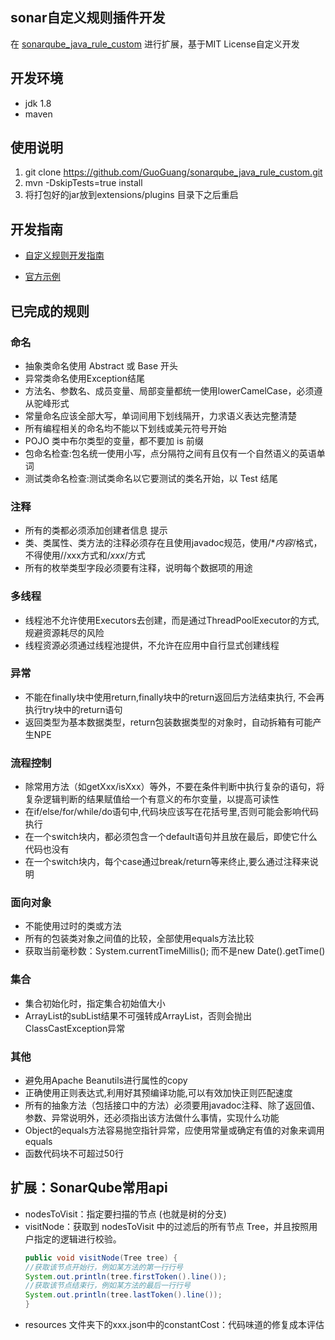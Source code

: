 ## sonar自定义规则插件开发
在 [sonarqube_java_rule_custom](https://github.com/wychenzhou/sonarqube_java_custom_rule) 进行扩展，基于MIT License自定义开发

## 开发环境
- jdk 1.8
- maven

## 使用说明
1. git clone  https://github.com/GuoGuang/sonarqube_java_rule_custom.git
2. mvn -DskipTests=true install
3. 将打包好的jar放到extensions/plugins 目录下之后重启

## 开发指南
- [自定义规则开发指南](https://docs.sonarqube.org/display/PLUG/Custom+Rules+for+Java)

- [官方示例](https://github.com/SonarSource/sonar-custom-rules-examples/tree/master/java-custom-rules)

## 已完成的规则

### 命名
- 抽象类命名使用 Abstract 或 Base 开头 
- 异常类命名使用Exception结尾
- 方法名、参数名、成员变量、局部变量都统一使用lowerCamelCase，必须遵从驼峰形式 
- 常量命名应该全部大写，单词间用下划线隔开，力求语义表达完整清楚  
- 所有编程相关的命名均不能以下划线或美元符号开始    
- POJO 类中布尔类型的变量，都不要加 is 前缀  
- 包命名检查:包名统一使用小写，点分隔符之间有且仅有一个自然语义的英语单词  
- 测试类命名检查:测试类命名以它要测试的类名开始，以 Test 结尾  

### 注释
- 所有的类都必须添加创建者信息   提示
- 类、类属性、类方法的注释必须存在且使用javadoc规范，使用/**内容*/格式，不得使用//xxx方式和/*xxx*/方式
- 所有的枚举类型字段必须要有注释，说明每个数据项的用途 

### 多线程
- 线程池不允许使用Executors去创建，而是通过ThreadPoolExecutor的方式,
    规避资源耗尽的风险
- 线程资源必须通过线程池提供，不允许在应用中自行显式创建线程

### 异常
- 不能在finally块中使用return,finally块中的return返回后方法结束执行,
    不会再执行try块中的return语句 
- 返回类型为基本数据类型，return包装数据类型的对象时，自动拆箱有可能产生NPE

### 流程控制
- 除常用方法（如getXxx/isXxx）等外，不要在条件判断中执行复杂的语句，将复杂逻辑判断的结果赋值给一个有意义的布尔变量，以提高可读性
- 在if/else/for/while/do语句中,代码块应该写在花括号里,否则可能会影响代码执行 
- 在一个switch块内，都必须包含一个default语句并且放在最后，即使它什么代码也没有
- 在一个switch块内，每个case通过break/return等来终止,要么通过注释来说明

### 面向对象
- 不能使用过时的类或方法 
- 所有的包装类对象之间值的比较，全部使用equals方法比较
- 获取当前毫秒数：System.currentTimeMillis(); 而不是new Date().getTime()

### 集合
- 集合初始化时，指定集合初始值大小
- ArrayList的subList结果不可强转成ArrayList，否则会抛出ClassCastException异常

### 其他
- 避免用Apache Beanutils进行属性的copy
- 正确使用正则表达式,利用好其预编译功能,可以有效加快正则匹配速度 
- 所有的抽象方法（包括接口中的方法）必须要用javadoc注释、除了返回值、参数、异常说明外，还必须指出该方法做什么事情，实现什么功能 
- Object的equals方法容易抛空指针异常，应使用常量或确定有值的对象来调用equals
- 函数代码块不可超过50行

## 扩展：SonarQube常用api
- nodesToVisit：指定要扫描的节点 (也就是树的分支)
- visitNode：获取到 nodesToVisit 中的过滤后的所有节点 Tree，并且按照用户指定的逻辑进行校验。
    ```java
    public void visitNode(Tree tree) {
    //获取该节点开始行，例如某方法的第一行行号
    System.out.println(tree.firstToken().line());
    //获取该节点结束行，例如某方法的最后一行行号
    System.out.println(tree.lastToken().line());
    }
    ```
- resources 文件夹下的xxx.json中的constantCost：代码味道的修复成本评估 
